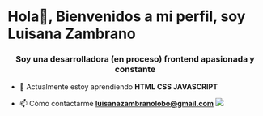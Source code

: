  # Hola👋, Bienvenidos a mi perfil, soy Luisana Zambrano
<h3 align="center">Soy una desarrolladora (en proceso) frontend apasionada y constante</h3>

- 🌱 Actualmente estoy aprendiendo **HTML CSS JAVASCRIPT**

- 📫 Cómo contactarme **luisanazambranolobo@gmail.com**
![]([https://mograph.video/2Z5bOIJ](https://media.gettyimages.com/id/1148091793/es/foto/la-tecnolog%C3%ADa-abstracta.jpg?s=612x612&w=0&k=20&c=YBaUv0XcsN6Cm5kSTEER0x3aAb842jg4uKjzJgX4bek=))
